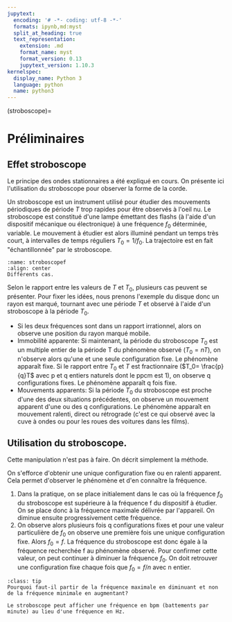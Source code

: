 ```yaml
---
jupytext:
  encoding: '# -*- coding: utf-8 -*-'
  formats: ipynb,md:myst
  split_at_heading: true
  text_representation:
    extension: .md
    format_name: myst
    format_version: 0.13
    jupytext_version: 1.10.3
kernelspec:
  display_name: Python 3
  language: python
  name: python3
---
```


(stroboscope)=
# Préliminaires

## Effet stroboscope
Le principe des ondes stationnaires a été expliqué en cours. On présente ici l'utilisation du stroboscope pour observer la forme de la corde.

Un stroboscope est un instrument utilisé pour étudier des mouvements périodiques de période $T$ trop rapides pour être observés à l'oeil nu. Le stroboscope est constitué d'une lampe émettant des flashs (à l'aide d'un dispositif mécanique ou électronique) à une fréquence $f_0$ déterminée, variable. Le mouvement à étudier est alors illuminé pendant un temps très court, à intervalles de temps réguliers $T_0=1/f_0$. La trajectoire est en fait "échantillonnée" par le stroboscope. 

```{figure} ./images/Signaux_Stroboscope_2.jpg
:name: stroboscopef
:align: center
Différents cas.
```
Selon le rapport entre les valeurs de $T$ et $T_0$, plusieurs cas peuvent se présenter. Pour fixer les idées, nous prenons l'exemple du disque donc un rayon est marqué, tournant avec une période $T$ et observé à l'aide d'un stroboscope à la période $T_0$.

* Si les deux fréquences sont dans un rapport irrationnel, alors on observe une position du rayon marqué mobile.
* Immobilité apparente: Si maintenant, la période du stroboscope $T_0$ est un multiple entier de la période T du phénomène observé ($T_0=nT$), on n'observe alors qu'une et une seule configuration fixe. Le phénomène apparaît fixe. Si le rapport entre $T_0$ et $T$ est fractionnaire ($T_0= \frac{p}{q}T$ avec p et q entiers naturels dont le ppcm est 1), on observe q configurations fixes. Le phénomène apparaît q fois fixe.
* Mouvements apparents: Si la période $T_0$ du stroboscope est proche d'une des deux situations précédentes, on observe un mouvement apparent d'une ou des q configurations. Le phénomène apparaît en mouvement ralenti, direct ou rétrograde (c'est ce qui observé avec la cuve à ondes ou pour les roues des voitures dans les films).


## Utilisation du stroboscope.
Cette manipulation n'est pas à faire. On décrit simplement la méthode.

On s'efforce d'obtenir une unique configuration fixe ou en ralenti apparent. Cela permet d'observer le phénomène et d'en connaître la fréquence.

1. Dans la pratique, on se place initialement dans le cas où la fréquence $f_0$ du stroboscope est supérieure à la fréquence f du dispositif à étudier. On se place donc à la fréquence maximale délivrée par l'appareil. On diminue ensuite progressivement cette fréquence.
2. On observe alors plusieurs fois q configurations fixes et pour une valeur particulière de $f_0$ on observe une première fois une unique configuration fixe. Alors $f_0= f$. La fréquence du stroboscope est donc égale à la fréquence recherchée f au phénomène observé. Pour confirmer cette valeur, on peut continuer à diminuer la fréquence $f_0$. On doit retrouver une configuration fixe chaque fois que $f_0= f /n$ avec n entier.

````{admonition} Question
:class: tip
Pourquoi faut-il partir de la fréquence maximale en diminuant et non de la fréquence minimale en augmentant?
````

````{attention} 
Le stroboscope peut afficher une fréquence en bpm (battements par minute) au lieu d'une fréquence en Hz.
````

